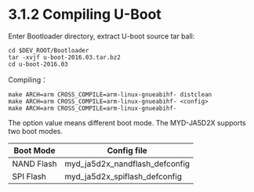 # 3.1.2 Compiling U-Boot

Enter Bootloader directory, extract U-boot source tar ball:

    cd $DEV_ROOT/Bootloader
    tar -xvjf u-boot-2016.03.tar.bz2
    cd u-boot-2016.03

Compiling：

    make ARCH=arm CROSS_COMPILE=arm-linux-gnueabihf- distclean 
    make ARCH=arm CROSS_COMPILE=arm-linux-gnueabihf- <config>
    make ARCH=arm CROSS_COMPILE=arm-linux-gnueabihf-

The <config> option value means different boot mode. The MYD-JA5D2X supports two boot modes.

Boot Mode | Config file
-------- | --------
NAND Flash | myd_ja5d2x_nandflash_defconfig
SPI Flash | myd_ja5d2x_spiflash_defconfig
